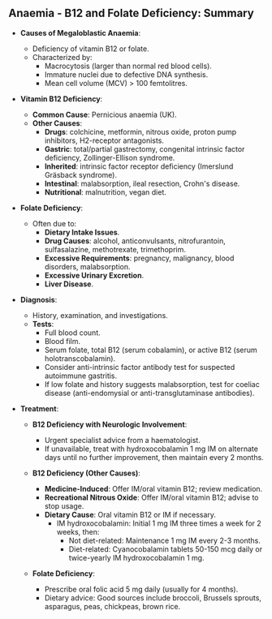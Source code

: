 ## Anaemia - B12 and Folate Deficiency: Summary

- **Causes of Megaloblastic Anaemia**:
  - Deficiency of vitamin B12 or folate.
  - Characterized by:
    - Macrocytosis (larger than normal red blood cells).
    - Immature nuclei due to defective DNA synthesis.
    - Mean cell volume (MCV) > 100 femtolitres.

- **Vitamin B12 Deficiency**:
  - **Common Cause**: Pernicious anaemia (UK).
  - **Other Causes**:
    - **Drugs**: colchicine, metformin, nitrous oxide, proton pump inhibitors, H2-receptor antagonists.
    - **Gastric**: total/partial gastrectomy, congenital intrinsic factor deficiency, Zollinger-Ellison syndrome.
    - **Inherited**: intrinsic factor receptor deficiency (Imerslund Gräsback syndrome).
    - **Intestinal**: malabsorption, ileal resection, Crohn's disease.
    - **Nutritional**: malnutrition, vegan diet.

- **Folate Deficiency**:
  - Often due to:
    - **Dietary Intake Issues**.
    - **Drug Causes**: alcohol, anticonvulsants, nitrofurantoin, sulfasalazine, methotrexate, trimethoprim.
    - **Excessive Requirements**: pregnancy, malignancy, blood disorders, malabsorption.
    - **Excessive Urinary Excretion**.
    - **Liver Disease**.

- **Diagnosis**:
  - History, examination, and investigations.
  - **Tests**:
    - Full blood count.
    - Blood film.
    - Serum folate, total B12 (serum cobalamin), or active B12 (serum holotranscobalamin).
    - Consider anti-intrinsic factor antibody test for suspected autoimmune gastritis.
    - If low folate and history suggests malabsorption, test for coeliac disease (anti-endomysial or anti-transglutaminase antibodies).

- **Treatment**:
  - **B12 Deficiency with Neurologic Involvement**:
    - Urgent specialist advice from a haematologist.
    - If unavailable, treat with hydroxocobalamin 1 mg IM on alternate days until no further improvement, then maintain every 2 months.
  - **B12 Deficiency (Other Causes)**:
    - **Medicine-Induced**: Offer IM/oral vitamin B12; review medication.
    - **Recreational Nitrous Oxide**: Offer IM/oral vitamin B12; advise to stop usage.
    - **Dietary Cause**: Oral vitamin B12 or IM if necessary.
      - IM hydroxocobalamin: Initial 1 mg IM three times a week for 2 weeks, then:
        - Not diet-related: Maintenance 1 mg IM every 2-3 months.
        - Diet-related: Cyanocobalamin tablets 50-150 mcg daily or twice-yearly IM hydroxocobalamin 1 mg.
  
  - **Folate Deficiency**:
    - Prescribe oral folic acid 5 mg daily (usually for 4 months).
    - Dietary advice: Good sources include broccoli, Brussels sprouts, asparagus, peas, chickpeas, brown rice.